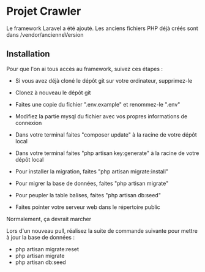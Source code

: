 # Projet Crawler

Le framework Laravel a été ajouté. Les anciens fichiers PHP déjà créés sont dans /vendor/ancienneVersion

## Installation

Pour que l'on ai tous accès au framework, suivez ces étapes :

- Si vous avez déjà cloné le dépôt git sur votre ordinateur, supprimez-le
- Clonez à nouveau le dépôt git

- Faites une copie du fichier ".env.example" et renommez-le ".env"
- Modifiez la partie mysql du fichier avec vos propres informations de connexion

- Dans votre terminal faites "composer update" à la racine de votre dépôt local
- Dans votre terminal faites "php artisan key:generate" à la racine de votre dépôt local
- Pour installer la migration, faites "php artisan migrate:install"
- Pour migrer la base de données, faites "php artisan migrate"
- Pour peupler la table balises, faites "php artisan db:seed"

- Faites pointer votre serveur web dans le répertoire public

Normalement, ça devrait marcher

Lors d'un nouveau pull, réalisez la suite de commande suivante pour mettre à jour la base de données :

- php artisan migrate:reset
- php artisan migrate
- php artisan db:seed
